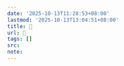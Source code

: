 ```yaml
---
date: '2025-10-13T11:28:53+08:00'
lastmod: '2025-10-13T13:04:51+08:00'
title: 󰟌
url: 󰟌
tags: []
src:
note:
---
```

